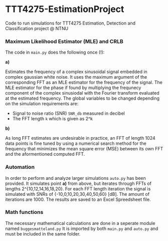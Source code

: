 # TTT4275-EstimationProject
Code to run simulations for TTT4275 Estimation, Detection and Classification project @ NTNU

### Maximum Likelihood Estimator (MLE) and CRLB
The code in `main.py` does the following once (!):

**a)**

Estimates the frequency of a complex sinusoidal signal embedded in complex gaussian white noise. It uses the maximum argument of the corresponding FFT as an MLE estimator for the frequency of the signal. The MLE estimator for the phase if found by multiplying the frequnecy component of the complex sinusiodal with the Fourier transform evaluated at the estimated frequency. The global variables to be changed depending on the simulation requirements are:

- Signal to noise ratio (SNR) `SNR_db` measured in decibel
- The FFT length `k` which is given as 2^k

**b)**

As long FFT estimates are undesirable in practice, an FFT of length 1024 data points is fine tuned by using a numerical search method for the frequency that minimizes the mean square error (MSE) between its own FFT and the aformentioned computed FFT.

### Automation
In order to perform and analyze larger simulations `auto.py` has been provided. It simulates point **a)** from above, but iterates through FFTs of lengths 2^{10,12,14,16,18,20}. For each FFT length iteration the signal is simulated with SNRs of {-10,0,10,20,30,40,50,60} [dB]. The amount of iterations are 1000. The results are saved to an Excel Spreedsheet file. 

### Math functions

The necessary mathematical calculations are done in a seperate module named `buggesmatteland.py` It is imported by both `main.py` and `auto.py` and must be included in the same folder.
